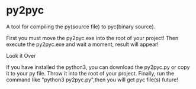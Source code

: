 # py2pyc

A tool for compiling the py(source file) to pyc(binary source).

First you must move the py2pyc.exe into the root of your project! Then execute the py2pyc.exe and wait a moment, result will appear!

Look it Over

If you have installed the python3, you can download the py2pyc.py or copy it to your py file. Throw it into the root of your project.
Finally, run the command like "python3 py2pyc.py",then you will get pyc file(s) future!
